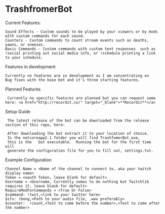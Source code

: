 # TrashfromerBot
Current Features:

    Sound Effects - Custom sounds to be played by your viewers or by mods wIth custom commands for each sound.
    Counters - Custom commands to count stream events such as deaths, yawns, or sneezes.
    Basic Commands - Custom commands with custom text responses  such as !social printing out social media info, or !schedule printing a link to your schedule.

Features in development

    Currently no features are in development as I am concentrating on 
    Bug fixes with the base bot and it’s three starting features.

Planned Features


     Currently no specific features are planned but you can request some here: <a href="http://recordit.co/" target="_blank">**Recordit**</a>
     
Setup Guide

     The latest release of the bot can be downloaded from the release section of this repo, here: 

     After downloading the bot extract it to your location of choice.
     In the netcoreapp2.1 folder you will find TrashfomerBot.exe,
     this is the   bot executable.  Running the bot for the first time will 
     generate the configuration file for you to fill out, settings.txt.

Example Configuration

    Channel Name = <Name of the channel to connect to, aka your twitch display name>
    Token = <oauth Token, leave blank for default>
    Username = <Username, Currently semas to do nothing but Twitchlib requires it, leave blank for default>
    RequireModForCommands = <True Or False>
    $command: !twit,<link to your twitter here>
    $sfx: !bong,<Path to your audio file, .wav preferably>
    $counter:  !count,<Text to come before the number>,<Text to come after the number>
